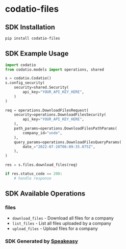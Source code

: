 # codatio-files

<!-- Start SDK Installation -->
## SDK Installation

```bash
pip install codatio-files
```
<!-- End SDK Installation -->

## SDK Example Usage
<!-- Start SDK Example Usage -->
```python
import codatio
from codatio.models import operations, shared

s = codatio.Codatio()
s.config_security(
    security=shared.Security(
        api_key="YOUR_API_KEY_HERE",
    )
)
   
req = operations.DownloadFilesRequest(
    security=operations.DownloadFilesSecurity(
        api_key="YOUR_API_KEY_HERE",
    ),
    path_params=operations.DownloadFilesPathParams(
        company_id="unde",
    ),
    query_params=operations.DownloadFilesQueryParams(
        date_="2022-07-28T06:09:35.075Z",
    ),
)
    
res = s.files.download_files(req)

if res.status_code == 200:
    # handle response
```
<!-- End SDK Example Usage -->

<!-- Start SDK Available Operations -->
## SDK Available Operations


### files

* `download_files` - Download all files for a company
* `list_files` - List all files uploaded by a company
* `upload_files` - Upload files for a company
<!-- End SDK Available Operations -->

### SDK Generated by [Speakeasy](https://docs.speakeasyapi.dev/docs/using-speakeasy/client-sdks)
